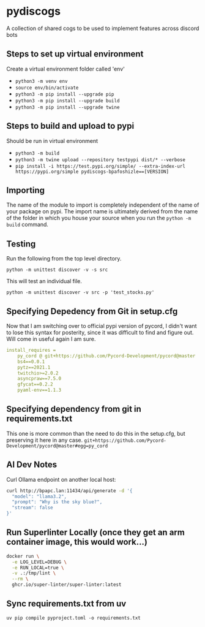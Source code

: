 # pydiscogs

A collection of shared cogs to be used to implement features across discord bots

## Steps to set up virtual environment

Create a virtual environment folder called 'env'

- `python3 -m venv env`
- `source env/bin/activate`
- `python3 -m pip install --upgrade pip`
- `python3 -m pip install --upgrade build`
- `python3 -m pip install --upgrade twine`

## Steps to build and upload to pypi

Should be run in virtual environment

- `python3 -m build`
- `python3 -m twine upload --repository testpypi dist/* --verbose`
- `pip install -i https://test.pypi.org/simple/ --extra-index-url https://pypi.org/simple pydiscogs-bpafoshizle==[VERSION]`

## Importing

The name of the module to import is completely independent of the name of your package on pypi. The import name is ultimately derived from the name of the folder in which you house your source when you run the `python -m build` command.

## Testing

Run the following from the top level directory.

`python -m unittest discover -v -s src`

This will test an individual file.

`python -m unittest discover -v src -p 'test_stocks.py'`


## Specifying Depedency from Git in setup.cfg

Now that I am switching over to official pypi version of pycord, I didn't want to lose this syntax for posterity, since it was difficult to find and figure out. Will come in useful again I am sure.

```yaml
install_requires =
    py_cord @ git+https://github.com/Pycord-Development/pycord@master
    bs4==0.0.1
    pytz==2021.1
    twitchio>=2.0.2
    asyncpraw==7.5.0
    gfycat==0.2.2
    pyaml-env==1.1.3
```

## Specifying dependency from git in requirements.txt

This one is more common than the need to do this in the setup.cfg, but preserving it here in any case.
`git+https://github.com/Pycord-Development/pycord@master#egg=py_cord`


## AI Dev Notes

Curl Ollama endpoint on another local host:

```bash
curl http://bpapc.lan:11434/api/generate -d '{
  "model": "llama3.2",
  "prompt": "Why is the sky blue?",
  "stream": false
}'
```

## Run Superlinter Locally (once they get an arm container image, this would work...)
```bash
docker run \
  -e LOG_LEVEL=DEBUG \
  -e RUN_LOCAL=true \
  -v .:/tmp/lint \
  --rm \
  ghcr.io/super-linter/super-linter:latest
```

## Sync requirements.txt from uv

`uv pip compile pyproject.toml -o requirements.txt`
